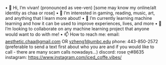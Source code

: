 • 👋 Hi, I’m vivan! (pronounced as vee-ven) [some may know my online/alt identity as chaa or rose]
• 👀 I’m interested in gaming, reading, music, art, and anything that I learn more about!
• 🌱 I’m currently learning machine learning and how it can be used to improve experiences, lives, and more
• 💞️ I’m looking to collaborate on any machine learning project that anyone would want to do with me!
• 📫 How to reach me:
      email: aesthetic.chaa@gmail.com OR vzheng1@umbc.edu
      phone: 443-850-2572 (preferable to send a text first about who you are and if you would like to call - there are many scam calls nowadays...)
      discord: rose ღ#8635
      instagram: https://www.instagram.com/iced_coffe.vibes/ 

<!---
aesthetic-rose/aesthetic-rose is a ✨ special ✨ repository because its `README.md` (this file) appears on your GitHub profile.
You can click the Preview link to take a look at your changes.
--->
